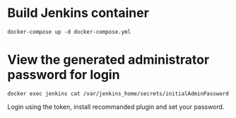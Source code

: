 # Build Jenkins container
```
docker-compose up -d docker-compose.yml
```
# View the generated administrator password for login
```docker exec jenkins cat /var/jenkins_home/secrets/initialAdminPassword```

Login using the token, install recommanded plugin and set your password.
